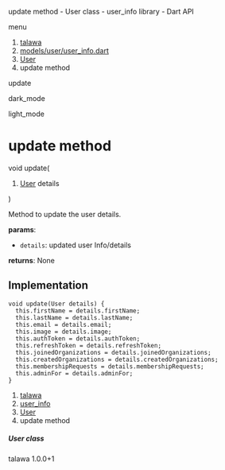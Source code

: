 




update method - User class - user\_info library - Dart API







menu

1. [talawa](../../index.html)
2. [models/user/user\_info.dart](../../models_user_user_info/models_user_user_info-library.html)
3. [User](../../models_user_user_info/User-class.html)
4. update method

update


dark\_mode

light\_mode




# update method


void
update(

1. [User](../../models_user_user_info/User-class.html) details

)

Method to update the user details.

**params**:

* `details`: updated user Info/details

**returns**:
None


## Implementation

```
void update(User details) {
  this.firstName = details.firstName;
  this.lastName = details.lastName;
  this.email = details.email;
  this.image = details.image;
  this.authToken = details.authToken;
  this.refreshToken = details.refreshToken;
  this.joinedOrganizations = details.joinedOrganizations;
  this.createdOrganizations = details.createdOrganizations;
  this.membershipRequests = details.membershipRequests;
  this.adminFor = details.adminFor;
}
```

 


1. [talawa](../../index.html)
2. [user\_info](../../models_user_user_info/models_user_user_info-library.html)
3. [User](../../models_user_user_info/User-class.html)
4. update method

##### User class





talawa
1.0.0+1






